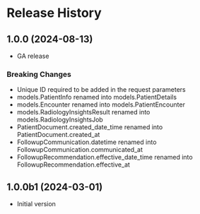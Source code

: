 # Release History

## 1.0.0 (2024-08-13)

- GA release

### Breaking Changes

- Unique ID required to be added in the request parameters 
- models.PatientInfo renamed into models.PatientDetails
- models.Encounter renamed into models.PatientEncounter
- models.RadiologyInsightsResult renamed into models.RadiologyInsightsJob
- PatientDocument.created_date_time renamed into PatientDocument.created_at
- FollowupCommunication.datetime renamed into FollowupCommunication.communicated_at
- FollowupRecommendation.effective_date_time renamed into FollowupRecommendation.effective_at

## 1.0.0b1 (2024-03-01)

- Initial version
